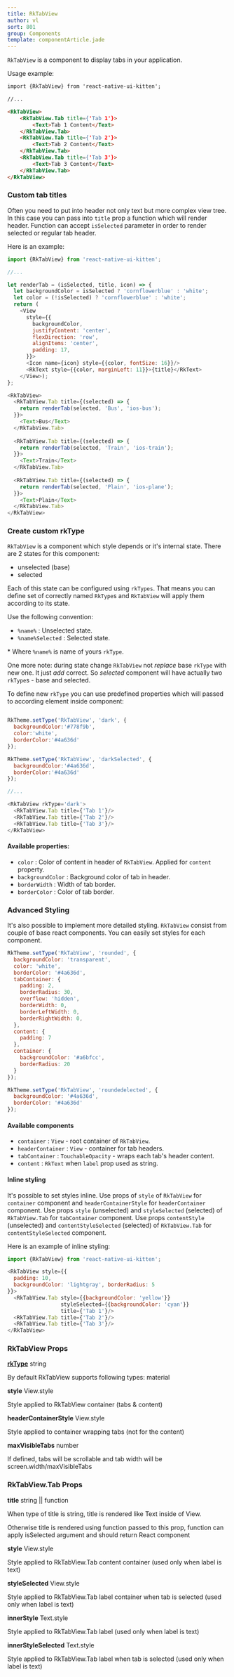 ```yaml
---
title: RkTabView
author: vl
sort: 801
group: Components
template: componentArticle.jade
---
```


<div class="component" image="https://thumbs.gfycat.com/ScarceGleefulBluetickcoonhound-size_restricted.gif"></div>

`RkTabView` is a component to display tabs in your application.

Usage example:

```html
import {RkTabView} from 'react-native-ui-kitten';

//...

<RkTabView>
    <RkTabView.Tab title={'Tab 1'}>
        <Text>Tab 1 Content</Text>
    </RkTabView.Tab>
    <RkTabView.Tab title={'Tab 2'}>
        <Text>Tab 2 Content</Text>
    </RkTabView.Tab>
    <RkTabView.Tab title={'Tab 3'}>
        <Text>Tab 3 Content</Text>
    </RkTabView.Tab>
</RkTabView>
```


### Custom tab titles

Often you need to put into header not only text but more complex view tree. In this case you can pass into `title` prop
a function which will render header. Function can accept `isSelected` parameter in order to render selected or regular 
tab header.

Here is an example:

```javascript
import {RkTabView} from 'react-native-ui-kitten';

//...

let renderTab = (isSelected, title, icon) => {
  let backgroundColor = isSelected ? 'cornflowerblue' : 'white';
  let color = (!isSelected) ? 'cornflowerblue' : 'white';
  return (
    <View
      style={{
        backgroundColor,
        justifyContent: 'center',
        flexDirection: 'row',
        alignItems: 'center',
        padding: 17,
      }}>
      <Icon name={icon} style={{color, fontSize: 16}}/>
      <RkText style={{color, marginLeft: 11}}>{title}</RkText>
    </View>);
};

<RkTabView>
  <RkTabView.Tab title={(selected) => {
    return renderTab(selected, 'Bus', 'ios-bus');
  }}>
    <Text>Bus</Text>
  </RkTabView.Tab>
  
  <RkTabView.Tab title={(selected) => {
    return renderTab(selected, 'Train', 'ios-train');
  }}>
    <Text>Train</Text>
  </RkTabView.Tab>
  
  <RkTabView.Tab title={(selected) => {
    return renderTab(selected, 'Plain', 'ios-plane');
  }}>
    <Text>Plain</Text>
  </RkTabView.Tab>
</RkTabView>
```

### Create custom rkType

`RkTabView` is a component which style depends or it's internal state. There are 2 states for this component:
- unselected (base)
- selected

Each of this state can be configured using `rkTypes`. That means you can define set of correctly named `RkType`s 
and `RkTabView` will apply them according to its state.

Use the following convention:

- `%name%` : Unselected state.
- `%name%Selected` : Selected state.

\* Where `%name%` is name of yours `rkType`.

One more note: during state change `RkTabView` not *replace* base `rkType` with new one. It just *add* correct.
So *selected* component will have actually two `rkType`s - base and selected.

To define new `rkType` you can use predefined properties which will passed to according element inside component:

```javascript

RkTheme.setType('RkTabView', 'dark', {
  backgroundColor:'#778f9b',
  color:'white',
  borderColor:'#4a636d'
});

RkTheme.setType('RkTabView', 'darkSelected', {
  backgroundColor:'#4a636d',
  borderColor:'#4a636d'
});

//...

<RkTabView rkType='dark'>
  <RkTabView.Tab title={'Tab 1'}/>
  <RkTabView.Tab title={'Tab 2'}/>
  <RkTabView.Tab title={'Tab 3'}/>
</RkTabView>

```


#### Available properties:

- `color` : Color of content in header of `RkTabView`. Applied for `content` property.
- `backgroundColor` : Background color of tab in header.
- `borderWidth` : Width of tab border.
- `borderColor` : Color of tab border.


### Advanced Styling

It's also possible to implement more detailed styling. `RkTabView` consist from couple of base react components.
You can easily set styles for each component.

```javascript
RkTheme.setType('RkTabView', 'rounded', {
  backgroundColor: 'transparent',
  color: 'white',
  borderColor: '#4a636d',
  tabContainer: {
    padding: 2,
    borderRadius: 30,
    overflow: 'hidden',
    borderWidth: 0,
    borderLeftWidth: 0,
    borderRightWidth: 0,
  },
  content: {
    padding: 7
  },
  container: {
    backgroundColor: '#a6bfcc',
    borderRadius: 20
  }
});

RkTheme.setType('RkTabView', 'roundedelected', {
  backgroundColor: '#4a636d',
  borderColor: '#4a636d'
});

```

#### Available components

- `container` : `View` - root container of `RkTabView`.
- `headerContainer` : `View` - container for tab headers.
- `tabContainer` : `TouchableOpacity` - wraps each tab's header content.
- `content` : `RkText` when `label` prop used as string.


#### Inline styling

It's possible to set styles inline. Use props of `style` of `RkTabView` for `container` component and
 `headerContainerStyle` for `headerContainer` component.
 Use props `style` (unselected) and `styleSelected` (selected) of `RkTabView.Tab` for `tabContainer` component.
 Use props `contentStyle` (unselected) and `contentStyleSelected` (selected) of `RkTabView.Tab` for `contentStyleSelected` component.


Here is an example of inline styling:

```javascript
import {RkTabView} from 'react-native-ui-kitten';

<RkTabView style={{
  padding: 10,
  backgroundColor: 'lightgray', borderRadius: 5
}}>
  <RkTabView.Tab style={{backgroundColor: 'yellow'}}
                 styleSelected={{backgroundColor: 'cyan'}}
                 title={'Tab 1'}/>
  <RkTabView.Tab title={'Tab 2'}/>
  <RkTabView.Tab title={'Tab 3'}/>
</RkTabView>
```


### RkTabView Props

<div class="doc-prop">
    <p><strong><a href="../customization#rkType">rkType</a></strong> string</p>
    <p>By default RkTabView supports following types: material</p>
</div>
<div class="doc-prop">
    <p><strong>style</strong> View.style </p>
    <p>Style applied to RkTabView container (tabs & content)</p>
</div>
<div class="doc-prop">
    <p><strong>headerContainerStyle</strong> View.style </p>
    <p>Style applied to container wrapping tabs (not for the content)</p>
</div>
<div class="doc-prop">
    <p><strong>maxVisibleTabs</strong> number </p>
    <p>If defined, tabs will be scrollable and tab width will be screen.width/maxVisibleTabs</p>
</div>

### RkTabView.Tab Props

<div class="doc-prop">
    <p><strong>title</strong> string || function </p>
    <p>When type of title is string, title is rendered like Text inside of View.</p>
    <p>Otherwise title is rendered using function passed to this prop, function can apply isSelected argument and
     should return React component</p>
</div>
<div class="doc-prop">
    <p><strong>style</strong> View.style </p>
    <p>Style applied to RkTabView.Tab content container (used only when label is text)</p>
</div>
<div class="doc-prop">
    <p><strong>styleSelected</strong> View.style </p>
    <p>Style applied to RkTabView.Tab label container when tab is selected (used only when label is text)</p>
</div>
<div class="doc-prop">
    <p><strong>innerStyle</strong> Text.style </p>
    <p>Style applied to RkTabView.Tab label (used only when label is text)</p>
</div>
<div class="doc-prop">
    <p><strong>innerStyleSelected</strong> Text.style </p>
    <p>Style applied to RkTabView.Tab label when tab is selected (used only when label is text)</p>
</div>
